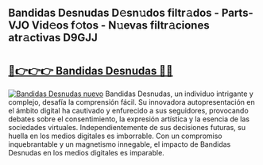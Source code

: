 ## Bandidas Desnudas D𝚎sn𝚞dos filtr𝚊dos - Parts-VJO Vid𝚎os f𝚘tos - N𝚞evas filtr𝚊ciones atr𝚊ctivas D9GJJ

# <h2><a href="http://mb4cyg.tromn.icu/?c=Bandidas+Desnudas">🔗👉👉👉 Bandidas Desnudas 🔗🔗</a></h2>

[![Bandidas Desnudas nuevo](https://i.imgur.com/pEAQMta.gif)](http://mb4cyg.tromn.icu/?c=Bandidas+Desnudas)
Bandidas Desnudas, un individuo intrigante y complejo, desafía la comprensión fácil. Su innovadora autopresentación en el ámbito digital ha cautivado y enfurecido a sus seguidores, provocando debates sobre el consentimiento, la expresión artística y la esencia de las sociedades virtuales. Independientemente de sus decisiones futuras, su huella en los medios digitales es imborrable. Con un compromiso inquebrantable y un magnetismo innegable, el impacto de Bandidas Desnudas en los medios digitales es imparable.
